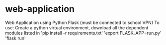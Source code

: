 # web-application
Web Application using Python Flask (must be connected to school VPN)
To use:
Create a python virtual environment, download all the dependent modules listed in 'pip install -r requirements.txt'
'export FLASK_APP=run.py'
'flask run'
